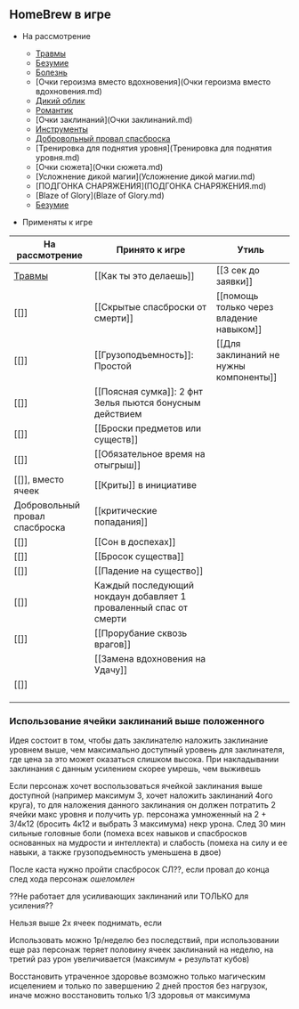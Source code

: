 ## HomeBrew в игре
* На рассмотрение
    - [Травмы](Травмы.md)
    - [Безумие](Безумие.md)
    - [Болезнь](Болезнь.md)
    - [Очки героизма вместо вдохновения](Очки героизма вместо вдохновения.md)
    - [Дикий облик](Дикий_облик.md)
    - [Романтик](Романтик.md)
    - [Очки заклинаний](Очки заклинаний.md)
    - [Инструменты](Инструменты.md)
    - [Добровольный провал спасброска](Безумие.md)
    - [Тренировка для поднятия уровня](Тренировка для поднятия уровня.md)
    - [Очки сюжета](Очки сюжета.md)
    - [Усложнение дикой магии](Усложнение дикой магии.md)
    - [ПОДГОНКА СНАРЯЖЕНИЯ](ПОДГОНКА СНАРЯЖЕНИЯ.md)
    - [Blaze of Glory](Blaze of Glory.md)
    - [Безумие](Безумие.md)

* Применяты к игре



| На рассмотрение                      | Принято к игре                                                    | Утиль                                    |
| ------------------------------------ | ----------------------------------------------------------------- | ---------------------------------------- |
| [Травмы](Травмы.md)                           | [[Как ты это делаешь]]                                            | [[3 сек до заявки]]                      |
| [[]]                          | [[Скрытые спасброски от смерти]]                                  | [[помощь только через владение навыком]] |
| [[]]                          | [[Грузоподъемность]]: Простой                                     | [[Для заклинаний не нужны компоненты]]   |
| [[]] | [[Поясная сумка]]: 2 фнт<br>Зелья пьются бонусным действием       |                                          |
| [[]]                      | [[Броски предметов или существ]]                                  |                                          |
| [[]]                         | [[Обязательное время на отыгрыш]]                                 |                                          |
| [[]], вместо ячеек    | [[Криты]] в инициативе                                            |                                          |
| Добровольный провал спасброска       | [[критические попадания]]                                         |                                          |
| [[]]                      | [[Сон в доспехах]]                                                |                                          |
| [[]]   | [[Бросок существа]]                                               |                                          |
| [[]]                      | [[Падение на существо]]                                           |                                          |
| [[]]           | Каждый последующий нокдаун добавляет 1 проваленный спас от смерти |                                          |
|    [[]]      |                                      [[Прорубание сквозь врагов]]                             |                                          |
|       |                                         [[Замена вдохновения на Удачу]]                          |                                          |
| [[]]                   |                                                                   |                                          |
|                                      |                                                                   |                                          |
|                                      |                                                                   |                                          |
|                                      |                                                                   |                                          |

### Использование ячейки заклинаний выше положенного

Идея состоит в том, чтобы дать заклинателю наложить заклинание уровнем выше, чем максимально доступный уровень для заклинателя, где цена за это может оказаться слишком высока. При накладывании заклинания с данным усилением скорее умрешь, чем выживешь

Если персонаж хочет воспользоваться ячейкой заклинания выше доступной (например максимум 3, хочет наложить заклинаний 4ого круга), то для наложения данного заклинания он должен потратить 2 ячейки макс уровня и получить ур. персонажа умноженный на 2 + 3/4к12 (бросить 4к12 и выбрать 3 максимума) некр урона. След 30 мин сильные головные боли (помеха всех навыков и спасбросков основанных на мудрости и интеллекта) и слабость (помеха на силу и ее навыки, а также грузоподъемность уменьшена в двое)

После каста нужно пройти спасбросок СЛ??, если провал до конца след хода персонаж _ошеломлен_

??Не работает для усиливающих заклинаний или ТОЛЬКО для усиления??

Нельзя выше 2х ячеек поднимать, если

Использовать можно 1р/неделю без последствий, при использовании еще раз персонаж теряет половину ячеек заклинаний на неделю, на третий раз урон увеличивается (максимум + результат кубов)

Восстановить утраченное здоровье возможно только магическим исцелением и только по завершению 2 дней простоя без нагрузок, иначе можно восстановить только 1/3 здоровья от максимума